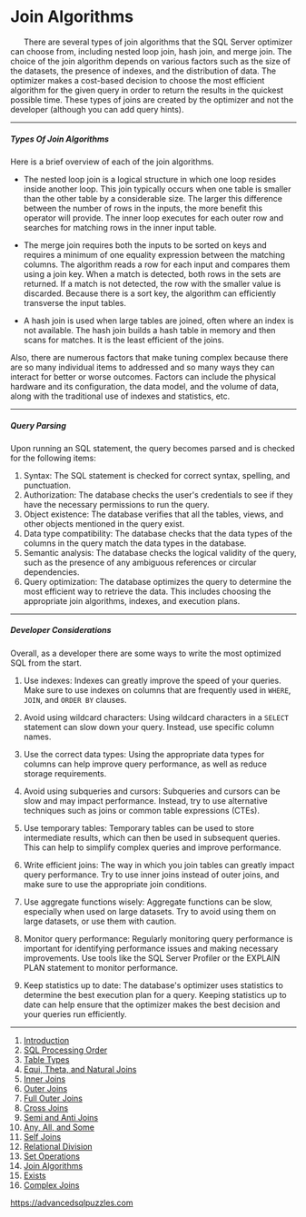 # Join Algorithms

&nbsp;&nbsp;&nbsp;&nbsp;&nbsp;&nbsp;There are several types of join algorithms that the SQL Server optimizer can choose from, including nested loop join, hash join, and merge join. The choice of the join algorithm depends on various factors such as the size of the datasets, the presence of indexes, and the distribution of data. The optimizer makes a cost-based decision to choose the most efficient algorithm for the given query in order to return the results in the quickest possible time.  These types of joins are created by the optimizer and not the developer (although you can add query hints).

---------------------------------------------------------------------
##### Types Of Join Algorithms

Here is a brief overview of each of the join algorithms.

*  The nested loop join is a logical structure in which one loop resides inside another loop.  This join typically occurs when one table is smaller than the other table by a considerable size.  The larger this difference between the number of rows in the inputs, the more benefit this operator will provide.  The inner loop executes for each outer row and searches for matching rows in the inner input table.

*  The merge join requires both the inputs to be sorted on keys and requires a minimum of one equality expression between the matching columns.  The algorithm reads a row for each input and compares them using a join key.  When a match is detected, both rows in the sets are returned.  If a match is not detected, the row with the smaller value is discarded.  Because there is a sort key, the algorithm can efficiently transverse the input tables.

*  A hash join is used when large tables are joined, often where an index is not available.  The hash join builds a hash table in memory and then scans for matches.  It is the least efficient of the joins.

Also, there are numerous factors that make tuning complex because there are so many individual items to addressed and so many ways they can interact for better or worse outcomes.  Factors can include the physical hardware and its configuration, the data model, and the volume of data, along with the traditional use of indexes and statistics, etc.

---------------------------------------------------------------------
##### Query Parsing

Upon running an SQL statement, the query becomes parsed and is checked for the following items:

1.  Syntax: The SQL statement is checked for correct syntax, spelling, and punctuation.
2.  Authorization: The database checks the user's credentials to see if they have the necessary permissions to run the query.
3.  Object existence: The database verifies that all the tables, views, and other objects mentioned in the query exist.
4.  Data type compatibility: The database checks that the data types of the columns in the query match the data types in the database.
5.  Semantic analysis: The database checks the logical validity of the query, such as the presence of any ambiguous references or circular dependencies.
6.  Query optimization: The database optimizes the query to determine the most efficient way to retrieve the data. This includes choosing the appropriate join algorithms, indexes, and execution plans.

---------------------------------------------------------------------
##### Developer Considerations

Overall, as a developer there are some ways to write the most optimized SQL from the start.
1.  Use indexes: Indexes can greatly improve the speed of your queries. Make sure to use indexes on columns that are frequently used in `WHERE`, `JOIN`, and `ORDER BY` clauses.

2.  Avoid using wildcard characters: Using wildcard characters in a `SELECT` statement can slow down your query. Instead, use specific column names.

3.  Use the correct data types: Using the appropriate data types for columns can help improve query performance, as well as reduce storage requirements.

4.  Avoid using subqueries and cursors: Subqueries and cursors can be slow and may impact performance. Instead, try to use alternative techniques such as joins or common table expressions (CTEs).

5.  Use temporary tables: Temporary tables can be used to store intermediate results, which can then be used in subsequent queries. This can help to simplify complex queries and improve performance.

6.  Write efficient joins: The way in which you join tables can greatly impact query performance. Try to use inner joins instead of outer joins, and make sure to use the appropriate join conditions.

7.  Use aggregate functions wisely: Aggregate functions can be slow, especially when used on large datasets. Try to avoid using them on large datasets, or use them with caution.

8.  Monitor query performance: Regularly monitoring query performance is important for identifying performance issues and making necessary improvements. Use tools like the SQL Server Profiler or the EXPLAIN PLAN statement to monitor performance.

9.  Keep statistics up to date: The database's optimizer uses statistics to determine the best execution plan for a query. Keeping statistics up to date can help ensure that the optimizer makes the best decision and your queries run efficiently.

---------------------------------------------------------

1. [Introduction](01%20-%20Introduction.md)
2. [SQL Processing Order](02%20-%20SQL%20Query%20Processing%20Order.md)
3. [Table Types](03%20-%20Table%20Types.md)
4. [Equi, Theta, and Natural Joins](04%20-%20Equi%2C%20Theta%2C%20and%20Natural%20Joins.md)
5. [Inner Joins](05%20-%20Inner%20Join.md)
6. [Outer Joins](06%20-%20Outer%20Joins.md)
7. [Full Outer Joins](07%20-%20Full%20Outer%20Join.md)
8. [Cross Joins](08%20-%20Cross%20Join.md)
9. [Semi and Anti Joins](09%20-%20Semi%20and%20Anti%20Joins.md)
10. [Any, All, and Some](10%20-%20Any%2C%20All%2C%20and%20Some.md)
11. [Self Joins](11%20-%20Self%20Join.md)
12. [Relational Division](12%20-%20Relational%20Division.md)
13. [Set Operations](13%20-%20Set%20Operations.md)
14. [Join Algorithms](14%20-%20Join%20Algorithms.md)
15. [Exists](15%20-%20Exists.md)
16. [Complex Joins](16%20-%20Complex%20Joins.md)

https://advancedsqlpuzzles.com
